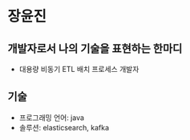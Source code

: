 # 장윤진
## 개발자로서 나의 기술을 표현하는 한마디
- 대용량 비동기 ETL 배치 프로세스 개발자 
## 기술
- 프로그래밍 언어: java
- 솔루션: elasticsearch, kafka

<!--
**future-box/future-box** is a ✨ _special_ ✨ repository because its `README.md` (this file) appears on your GitHub profile.

Here are some ideas to get you started:

- 🔭 I’m currently working on ...
- 🌱 I’m currently learning ...
- 👯 I’m looking to collaborate on ...
- 🤔 I’m looking for help with ...
- 💬 Ask me about ...
- 📫 How to reach me: ...
- 😄 Pronouns: ...
- ⚡ Fun fact: ...
-->

